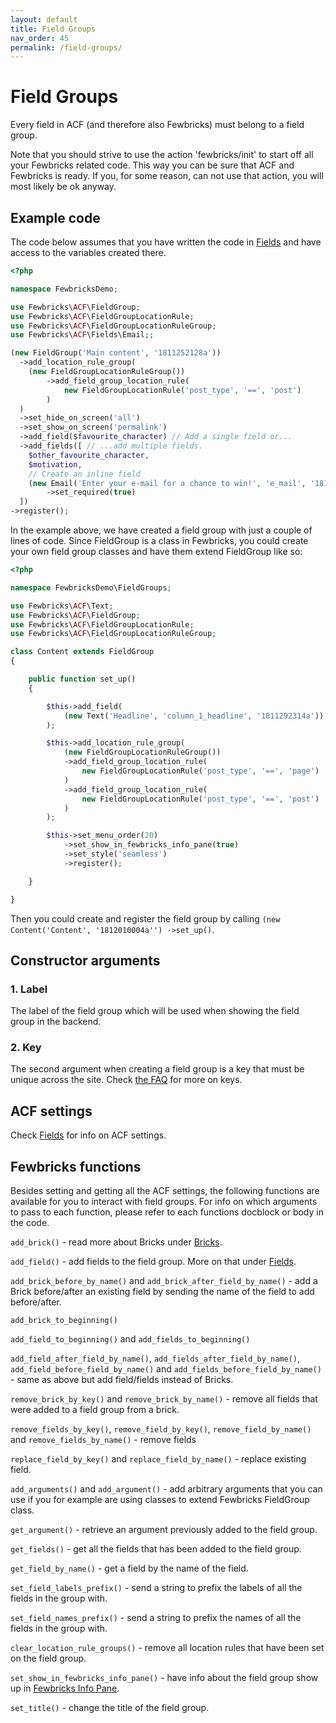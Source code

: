 ```yaml
---
layout: default
title: Field Groups
nav_order: 45
permalink: /field-groups/
---
```


# Field Groups
Every field in ACF (and therefore also Fewbricks) must belong to a field group.

Note that you should strive to use the action 'fewbricks/init' to start off all your Fewbricks related code. This way
 you can be sure that ACF and Fewbricks is ready. If you, for some reason, can not use that action, you will most
 likely be ok anyway.

## Example code
The code below assumes that you have written the code in [Fields](/fields#example-code) and have access to the variables created there.

```php
<?php

namespace FewbricksDemo;

use Fewbricks\ACF\FieldGroup;
use Fewbricks\ACF\FieldGroupLocationRule;
use Fewbricks\ACF\FieldGroupLocationRuleGroup;
use Fewbricks\ACF\Fields\Email;;

(new FieldGroup('Main content', '1811252128a'))
  ->add_location_rule_group(
    (new FieldGroupLocationRuleGroup())
        ->add_field_group_location_rule(
            new FieldGroupLocationRule('post_type', '==', 'post')
        )
  )
  ->set_hide_on_screen('all')
  ->set_show_on_screen('permalink')
  ->add_field($favourite_character) // Add a single field or...
  ->add_fields([ // ...add multiple fields.
    $other_favourite_character,
    $motivation,
    // Create an inline field
    (new Email('Enter your e-mail for a chance to win!', 'e_mail', '1811281100a'))
        ->set_required(true)
  ])
->register();
```

In the example above, we have created a field group with just a couple of lines of code. Since FieldGroup is a class
in Fewbricks, you could create your own field group classes and have them extend FieldGroup like so:

```php
<?php

namespace FewbricksDemo\FieldGroups;

use Fewbricks\ACF\Text;
use Fewbricks\ACF\FieldGroup;
use Fewbricks\ACF\FieldGroupLocationRule;
use Fewbricks\ACF\FieldGroupLocationRuleGroup;

class Content extends FieldGroup
{

    public function set_up()
    {

        $this->add_field(
            (new Text('Headline', 'column_1_headline', '1811292314a'))
        );

        $this->add_location_rule_group(
            (new FieldGroupLocationRuleGroup())
            ->add_field_group_location_rule(
                new FieldGroupLocationRule('post_type', '==', 'page')
            )
            ->add_field_group_location_rule(
                new FieldGroupLocationRule('post_type', '==', 'post')
            )
        );

        $this->set_menu_order(20)
            ->set_show_in_fewbricks_info_pane(true)
            ->set_style('seamless')
            ->register();

    }

}

```

Then you could create and register the field group by calling `(new Content('Content', '1812010004a'')
->set_up()`.

## Constructor arguments

### 1. Label
The label of the field group which will be used when showing the field group in the backend.

### 2. Key
The second argument when creating a field group is a key that must be unique across the site. Check [the FAQ](/faq/)
for more on keys.

## ACF settings
Check [Fields](/fields/#acf-settings) for info on ACF settings.

## Fewbricks functions
Besides setting and getting all the ACF settings, the following functions are available for you to interact with field
groups. For info on which arguments to pass to each function, please refer to each functions docblock or body in the
code.

`add_brick()` - read more about Bricks under [Bricks](/bricks/).

`add_field()` - add fields to the field group. More on that under [Fields](/fields/).

`add_brick_before_by_name()` and `add_brick_after_field_by_name()` - add a Brick before/after an existing field by sending
the name of the field to add before/after.

`add_brick_to_beginning()`

`add_field_to_beginning()` and `add_fields_to_beginning()`

`add_field_after_field_by_name()`, `add_fields_after_field_by_name()`, `add_field_before_field_by_name()` and
`add_fields_before_field_by_name()` - same as above but add field/fields instead of Bricks.

`remove_brick_by_key()` and `remove_brick_by_name()` - remove all fields that were added to a field group from a brick.

`remove_fields_by_key()`, `remove_field_by_key()`, `remove_field_by_name()` and `remove_fields_by_name()` - remove fields

`replace_field_by_key()` and `replace_field_by_name()` - replace existing field.

`add_arguments()` and `add_argument()` - add arbitrary arguments that you can use if you for example are using classes
to extend Fewbricks FieldGroup class.

`get_argument()` - retrieve an argument previously added to the field group.

`get_fields()` - get all the fields that has been added to the field group.

`get_field_by_name()` - get a field by the name of the field.

`set_field_labels_prefix()` - send a string to prefix the labels of all the fields in the group with.

`set_field_names_prefix()` - send a string to prefix the names of all the fields in the group with.

`clear_location_rule_groups()` - remove all location rules that have been set on the field group.

`set_show_in_fewbricks_info_pane()` - have info about the field group show up in [Fewbricks Info Pane](/info-pane/).

`set_title()` - change the title of the field group.
